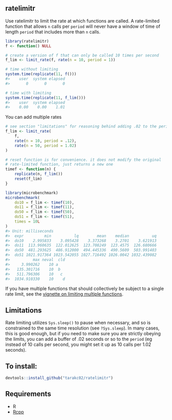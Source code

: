 
<!-- README.md is generated from README.Rmd. Please edit that file -->
ratelimitr
----------

Use ratelimitr to limit the rate at which functions are called. A rate-limited function that allows `n` calls per `period` will never have a window of time of length `period` that includes more than `n` calls.

``` r
library(ratelimitr)
f <- function() NULL

# create a version of f that can only be called 10 times per second
f_lim <- limit_rate(f, rate(n = 10, period = 1))

# time without limiting
system.time(replicate(11, f()))
#>    user  system elapsed 
#>       0       0       0

# time with limiting
system.time(replicate(11, f_lim()))
#>    user  system elapsed 
#>    0.00    0.00    1.01
```

You can add multiple rates

``` r
# see section "limitations" for reasoning behind adding .02 to the periods
f_lim <- limit_rate(
    f, 
    rate(n = 10, period = .12), 
    rate(n = 50, period = 1.02)
)

# reset function is for convenience. it does not modify the original 
# rate-limited function, just returns a new one
timef <- function(n) {
    replicate(n, f_lim())
    reset(f_lim)
}

library(microbenchmark)
microbenchmark(
    do10 = f_lim <- timef(10),
    do11 = f_lim <- timef(11),
    do50 = f_lim <- timef(50),
    do51 = f_lim <- timef(51),
    times = 10L
) 
#> Unit: milliseconds
#>  expr         min          lq        mean    median          uq
#>  do10    2.995833    3.095428    3.373268    3.2701    3.621913
#>  do11  113.960635  122.012625  123.708249  123.4575  126.680666
#>  do50  481.293625  486.912000  494.445336  490.5609  503.991403
#>  do51 1021.917364 1023.542055 1027.716492 1026.0042 1032.439082
#>          max neval  cld
#>     3.990262    10 a   
#>   135.301716    10  b  
#>   511.796306    10   c 
#>  1034.910330    10    d
```

If you have multiple functions that should collectively be subject to a single rate limit, see the [vignette on limiting multiple functions](https://github.com/tarakc02/ratelimitr/blob/master/vignettes/multi-function.md).

Limitations
-----------

Rate limiting utilizes `Sys.sleep()` to pause when necessary, and so is constrained to the same time resolution (see `?Sys.sleep`). In many cases, this is good enough, but if you need to make sure you are strictly obeying the limits, you can add a buffer of .02 seconds or so to the `period` (eg instead of 10 calls per second, you might set it up as 10 calls per 1.02 seconds).

To install:
-----------

``` r
devtools::install_github("tarakc02/ratelimitr")
```

Requirements
------------

-   R
-   [Rcpp](https://cran.r-project.org/web/packages/Rcpp/index.html)
